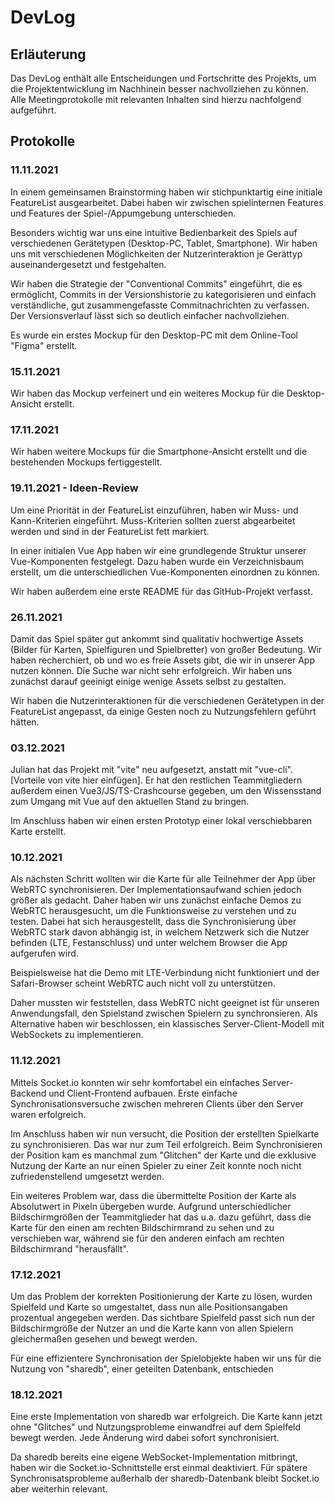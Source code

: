 # DevLog

## Erläuterung
Das DevLog enthält alle Entscheidungen und Fortschritte des Projekts, um die Projektentwicklung im Nachhinein besser nachvollziehen zu können. Alle Meetingprotokolle mit relevanten Inhalten sind hierzu nachfolgend aufgeführt.

## Protokolle

### 11.11.2021
In einem gemeinsamen Brainstorming haben wir stichpunktartig eine initiale FeatureList ausgearbeitet. Dabei haben wir zwischen spielinternen Features und Features der Spiel-/Appumgebung unterschieden.

Besonders wichtig war uns eine intuitive Bedienbarkeit des Spiels auf verschiedenen Gerätetypen (Desktop-PC, Tablet, Smartphone). Wir haben uns mit verschiedenen Möglichkeiten der Nutzerinteraktion je Gerättyp auseinandergesetzt und festgehalten.

Wir haben die Strategie der "Conventional Commits" eingeführt, die es ermöglicht, Commits in der Versionshistorie zu kategorisieren und einfach verständliche, gut zusammengefasste Commitnachrichten zu verfassen. Der Versionsverlauf lässt sich so deutlich einfacher nachvollziehen.

Es wurde ein erstes Mockup für den Desktop-PC mit dem Online-Tool "Figma" erstellt.

### 15.11.2021
Wir haben das Mockup verfeinert und ein weiteres Mockup für die Desktop-Ansicht erstellt.

### 17.11.2021
Wir haben weitere Mockups für die Smartphone-Ansicht erstellt und die bestehenden Mockups fertiggestellt.

### 19.11.2021 - Ideen-Review
Um eine Priorität in der FeatureList einzuführen, haben wir Muss- und Kann-Kriterien eingeführt. Muss-Kriterien sollten zuerst abgearbeitet werden und sind in der FeatureList fett markiert.

In einer initialen Vue App haben wir eine grundlegende Struktur unserer Vue-Komponenten festgelegt. Dazu haben wurde ein Verzeichnisbaum erstellt, um die unterschiedlichen Vue-Komponenten einordnen zu können.

Wir haben außerdem eine erste README für das GitHub-Projekt verfasst.

### 26.11.2021
Damit das Spiel später gut ankommt sind qualitativ hochwertige Assets (Bilder für Karten, Spielfiguren und Spielbretter) von großer Bedeutung. Wir haben recherchiert, ob und wo es freie Assets gibt, die wir in unserer App nutzen können. Die Suche war nicht sehr erfolgreich. Wir haben uns zunächst darauf geeinigt einige wenige Assets selbst zu gestalten.

Wir haben die Nutzerinteraktionen für die verschiedenen Gerätetypen in der FeatureList angepasst, da einige Gesten noch zu Nutzungsfehlern geführt hätten.

### 03.12.2021
Julian hat das Projekt mit "vite" neu aufgesetzt, anstatt mit "vue-cli". [Vorteile von vite hier einfügen]. Er hat den restlichen Teammitgliedern außerdem einen Vue3/JS/TS-Crashcourse gegeben, um den Wissensstand zum Umgang mit Vue auf den aktuellen Stand zu bringen.

Im Anschluss haben wir einen ersten Prototyp einer lokal verschiebbaren Karte erstellt.

### 10.12.2021
Als nächsten Schritt wollten wir die Karte für alle Teilnehmer der App über WebRTC synchronisieren. Der Implementationsaufwand schien jedoch größer als gedacht. Daher haben wir uns zunächst einfache Demos zu WebRTC herausgesucht, um die Funktionsweise zu verstehen und zu testen. Dabei hat sich herausgestellt, dass die Synchronisierung über WebRTC stark davon abhängig ist, in welchem Netzwerk sich die Nutzer befinden (LTE, Festanschluss) und unter welchem Browser die App aufgerufen wird.

Beispielsweise hat die Demo mit LTE-Verbindung nicht funktioniert und der Safari-Browser scheint WebRTC auch nicht voll zu unterstützen.

Daher mussten wir feststellen, dass WebRTC nicht geeignet ist für unseren Anwendungsfall, den Spielstand zwischen Spielern zu synchronsieren. Als Alternative haben wir beschlossen, ein klassisches Server-Client-Modell mit WebSockets zu implementieren.

### 11.12.2021
Mittels Socket.io konnten wir sehr komfortabel ein einfaches Server-Backend und Client-Frontend aufbauen. Erste einfache Synchronisationsversuche zwischen mehreren Clients über den Server waren erfolgreich.

Im Anschluss haben wir nun versucht, die Position der erstellten Spielkarte zu synchronisieren. Das war nur zum Teil erfolgreich. Beim Synchronisieren der Position kam es manchmal zum "Glitchen" der Karte und die exklusive Nutzung der Karte an nur einen Spieler zu einer Zeit konnte noch nicht zufriedenstellend umgesetzt werden.

Ein weiteres Problem war, dass die übermittelte Position der Karte als Absolutwert in Pixeln übergeben wurde. Aufgrund unterschiedlicher Bildschirmgrößen der Teammitglieder hat das u.a. dazu geführt, dass die Karte für den einen am rechten Bildschirmrand zu sehen und zu verschieben war, während sie für den anderen einfach am rechten Bildschirmrand "herausfällt".

### 17.12.2021
Um das Problem der korrekten Positionierung der Karte zu lösen, wurden Spielfeld und Karte so umgestaltet, dass nun alle Positionsangaben prozentual angegeben werden. Das sichtbare Spielfeld passt sich nun der Bildschirmgröße der Nutzer an und die Karte kann von allen Spielern gleichermaßen gesehen und bewegt werden.

Für eine effizientere Synchronisation der Spielobjekte haben wir uns für die Nutzung von "sharedb", einer geteilten Datenbank, entschieden

### 18.12.2021
Eine erste Implementation von sharedb war erfolgreich. Die Karte kann jetzt ohne "Glitches" und Nutzungsprobleme einwandfrei auf dem Spielfeld bewegt werden. Jede Änderung wird dabei sofort synchronisiert.

Da sharedb bereits eine eigene WebSocket-Implementation mitbringt, haben wir die Socket.io-Schnittstelle erst einmal deaktiviert. Für spätere Synchronisatsprobleme außerhalb der sharedb-Datenbank bleibt Socket.io aber weiterhin relevant.